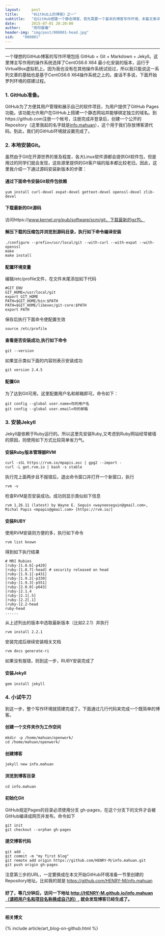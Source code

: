 ```yaml
---
layout:     post
title:      "《GitHub上的博客》之一"
subtitle:   "在GitHub搭建一个静态博客，首先需要一个基本的博客写作环境，本篇文章详细记录了博主的写作环境搭建过程。"
date:       2015-07-01 20:20:00
author:     "雨叩晨曦"
header-img: "img/post/000001-head.jpg"
sid:    "000001"
---
```


---

一个理想的GitHub博客的写作环境包括 GitHub + Git + Markdown + Jekyll。这里博主写作用的操作系统选择了CentOS6.6 X64 最小化安装的版本，运行于VirtualBox虚拟机上。因为我也没有在其他操作系统试验过，所以我只能说这一系列文章的基础也是基于CentOS6.6 X64操作系统之上的。废话不多说，下面开始罗列环境的搭建过程。

### 1. GitHub准备。

GitHub为了方便其用户管理和展示自己的软件项目，为用户提供了GitHub Pages功能。该功能允许用户在GitHub上搭建一个静态网站并能够绑定独立的域名。到https://github.com注册一个帐号，注册完成并登录后，创建一个公开的Repository（这里我起的名字就是[info.mahuan](https://github.com/HENRY-M/info.mahuan)），这个用于我们存放博客源代码。到此，我们的GitHub环境就设置完成了。

### 2. 本地安装Git。

虽然由于Git在开源世界的普及程度，各大Linux软件源都会提供Git软件包，但是用过的同学们就会发现，这些源里提供的Git客户端的版本都比较老旧。因此，这里我介绍一下通过源码安装新版本的步骤：

#### 通过下面命令安装Git软件包依赖

	yum install curl-devel expat-devel gettext-devel openssl-devel zlib-devel  

#### 下载最新的Git源码

访问https://www.kernel.org/pub/software/scm/git，下载最新的gz包。

#### 解压下载的压缩包并浏览到源码目录，执行如下命令编译安装

	./configure --prefix=/usr/local/git --with-curl --with-expat --with-openssl
	make
	make install

#### 配置环境变量

编辑/etc/profile文件，在文件末尾添加如下代码

	#GIT ENV
	GIT_HOME=/usr/local/git
	export GIT_HOME
	PATH=$GIT_HOME/bin:$PATH
	PATH=$GIT_HOME/libexec/git-core:$PATH
	export PATH

保存后执行下面命令使配置生效

	source /etc/profile

#### 查看是否安装成功,执行如下命令

	git --version

如果显示类似下面的内容则表示安装成功

	git version 2.4.5

#### 配置Git

为了达到Git可用，这里配置用户名和邮箱即可。命令如下：

	git config --global user.name=你的用户名
	git config --global user.email=你的邮箱

### 3. 安装Jekyll

Jekyll是依赖于Ruby运行的。所以这里先安装Ruby,又考虑到Ruby网站经常被墙的原因，则使用如下方式比较简单省力气。

#### 安装Ruby版本管理器RVM

	curl -sSL https://rvm.io/mpapis.asc | gpg2 --import -
	curl -L get.rvm.io | bash -s stable

执行完上面两步且不报错后，退出命令窗口并打开一个新窗口，执行

	rvm -v

检查RVM是否安装成功。成功则显示类似如下信息

	rvm 1.26.11 (latest) by Wayne E. Seguin <wayneeseguin@gmail.com>, Michal Papis <mpapis@gmail.com> [https://rvm.io/]

#### 安装RUBY

使用RVM安装则方便的多，执行如下命令

	rvm list known

得到如下执行结果

	# MRI Rubies
	[ruby-]1.8.6[-p420]
	[ruby-]1.8.7[-head] # security released on head
	[ruby-]1.9.1[-p431]
	[ruby-]1.9.2[-p330]
	[ruby-]1.9.3[-p551]
	[ruby-]2.0.0[-p643]
	[ruby-]2.1.4
	[ruby-]2.1[.5]
	[ruby-]2.2[.1]
	[ruby-]2.2-head
	ruby-head
	......

从上述列出的版本中选取最新版本（比如2.2.1）并执行

	rvm install 2.2.1

安装完成后继续安装相关文档

	rvm docs generate-ri

如果没有报错，则到这一步，RUBY安装完成了

#### 安装Jekyll

	gem install jekyll

### 4. 小试牛刀

到这一步，整个写作环境就搭建完成了。下面通过几行代码来完成一个既简单的博客。

#### 创建一个文件夹作为工作空间

	mkdir -p /home/mahuan/openwork/
	cd /home/mahuan/openwork/

#### 创建博客

	jekyll new info.mahuan

#### 浏览到博客目录

	cd info.mahuan

#### 初始化Git

GitHub规定Pages的目录必须使用分支 gh-pages，在这个分支下的文件才会被GitHub编译成网页并发布。命令如下

	git init
	git checkout --orphan gh-pages

#### 提交博客代码

	git add .
	git commit -m "my first blog"
	git remote add origin https://github.com/HENRY-M/info.mahuan.git
	git push origin gh-pages

注意第三步的URL，一定要换成在本文开始GitHub环境准备一节里创建的Repository地址。比如我的就是 https://github.com/HENRY-M/info.mahuan

#### 好了，等几分钟后，访问一下地址 http://HENRY-M.github.io/info.mahuan（请把用户名和项目名称换成自己的）, 就会发现博客已经生成了。

---

#### 相关博文

{% include article/art_blog-on-github.html %}
